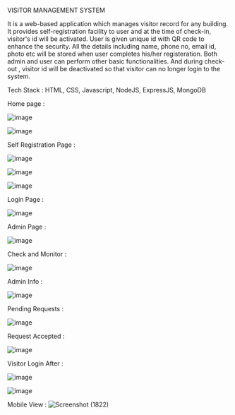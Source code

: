 VISITOR MANAGEMENT SYSTEM 

It is a web-based application which manages visitor record for any building. It provides self-registration facility to user and at the time of check-in, visitor's id will be activated. User is given unique id with QR code to enhance the security. All the details including name, phone no, email id, photo etc will be stored when user completes his/her registeration. Both admin and user can perform other basic functionalities. And during check-out , visitor id will be deactivated so that visitor can no longer login to the system.


Tech Stack :
HTML, CSS, Javascript, NodeJS, ExpressJS, MongoDB







Home page :

![image](https://user-images.githubusercontent.com/67595608/119260177-3e326500-bbef-11eb-8baf-62de250a078c.png)


![image](https://user-images.githubusercontent.com/59906496/123525423-29fdee00-d6ee-11eb-8720-b9a05ac861b9.png)







Self Registration Page :


![image](https://user-images.githubusercontent.com/67595608/119260242-90738600-bbef-11eb-95b8-847129e46d79.png)





![image](https://user-images.githubusercontent.com/67595608/119260261-b4cf6280-bbef-11eb-9cbe-1144e839d276.png)


![image](https://user-images.githubusercontent.com/59906496/123525343-81e82500-d6ed-11eb-920f-00b4e456b9c7.png)






Login Page :

![image](https://user-images.githubusercontent.com/67595608/119260291-daf50280-bbef-11eb-9660-65409bcc974a.png)





Admin Page :


![image](https://user-images.githubusercontent.com/67595608/119260384-2e675080-bbf0-11eb-865c-262bc265301a.png)




Check and Monitor :

![image](https://user-images.githubusercontent.com/67595608/119260420-4f2fa600-bbf0-11eb-9c82-9eb0675ab52f.png)




Admin Info :



![image](https://user-images.githubusercontent.com/67595608/119260461-800fdb00-bbf0-11eb-8197-f7f40bc53b10.png)






Pending Requests :



![image](https://user-images.githubusercontent.com/59906496/123525356-9e845d00-d6ed-11eb-8cc6-6dd42faf8aba.png)


Request Accepted : 

![image](https://user-images.githubusercontent.com/59906496/123525368-b825a480-d6ed-11eb-8ffb-157e7c158615.png)


Visitor Login After : 


![image](https://user-images.githubusercontent.com/59906496/123525384-d9869080-d6ed-11eb-85ef-bffff17da2ae.png)


![image](https://user-images.githubusercontent.com/59906496/123525390-ea370680-d6ed-11eb-87da-6356828394fe.png)



Mobile View : 
![Screenshot (1822)](https://user-images.githubusercontent.com/59906496/123525308-3b92c600-d6ed-11eb-930c-e5d5275e3ff4.png)
